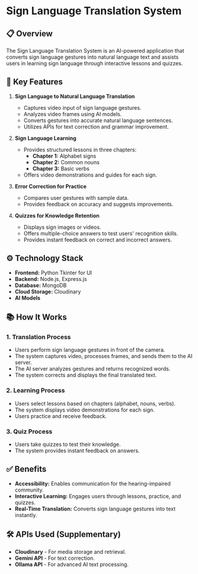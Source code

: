 # Sign Language Translation System

## 📋 Overview
The Sign Language Translation System is an AI-powered application that converts sign language gestures into natural language text and assists users in learning sign language through interactive lessons and quizzes.

## 🚀 Key Features
1. **Sign Language to Natural Language Translation**
   - Captures video input of sign language gestures.
   - Analyzes video frames using AI models.
   - Converts gestures into accurate natural language sentences.
   - Utilizes APIs for text correction and grammar improvement.

2. **Sign Language Learning**
   - Provides structured lessons in three chapters:
     - **Chapter 1:** Alphabet signs
     - **Chapter 2:** Common nouns
     - **Chapter 3:** Basic verbs
   - Offers video demonstrations and guides for each sign.

3. **Error Correction for Practice**
   - Compares user gestures with sample data.
   - Provides feedback on accuracy and suggests improvements.

4. **Quizzes for Knowledge Retention**
   - Displays sign images or videos.
   - Offers multiple-choice answers to test users' recognition skills.
   - Provides instant feedback on correct and incorrect answers.


## ⚙️ Technology Stack
- **Frontend:** Python Tkinter for UI
- **Backend:** Node.js, Express.js
- **Database:** MongoDB
- **Cloud Storage:** Cloudinary
- **AI Models** 

## 📚 How It Works
### 1. Translation Process
- Users perform sign language gestures in front of the camera.
- The system captures video, processes frames, and sends them to the AI server.
- The AI server analyzes gestures and returns recognized words.
- The system corrects and displays the final translated text.

### 2. Learning Process
- Users select lessons based on chapters (alphabet, nouns, verbs).
- The system displays video demonstrations for each sign.
- Users practice and receive feedback.

### 3. Quiz Process
- Users take quizzes to test their knowledge.
- The system provides instant feedback on answers.

## ✅ Benefits
- **Accessibility:** Enables communication for the hearing-impaired community.
- **Interactive Learning:** Engages users through lessons, practice, and quizzes.
- **Real-Time Translation:** Converts sign language gestures into text instantly.


## 🛠️ APIs Used (Supplementary)
- **Cloudinary** - For media storage and retrieval.
- **Gemini API** - For text correction.
- **Ollama API** - For advanced AI text processing.
